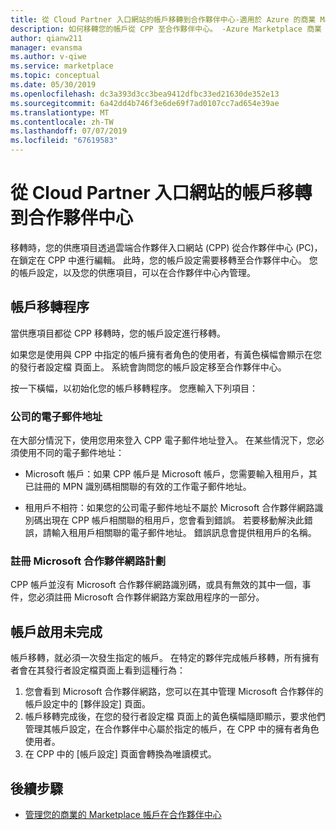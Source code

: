 ```yaml
---
title: 從 Cloud Partner 入口網站的帳戶移轉到合作夥伴中心-適用於 Azure 的商業 Marketplace
description: 如何移轉您的帳戶從 CPP 至合作夥伴中心。 -Azure Marketplace 商業
author: qianw211
manager: evansma
ms.author: v-qiwe
ms.service: marketplace
ms.topic: conceptual
ms.date: 05/30/2019
ms.openlocfilehash: dc3a393d3cc3bea9412dfbc33ed21630de352e13
ms.sourcegitcommit: 6a42dd4b746f3e6de69f7ad0107cc7ad654e39ae
ms.translationtype: MT
ms.contentlocale: zh-TW
ms.lasthandoff: 07/07/2019
ms.locfileid: "67619583"
---
```

# <a name="account-migration-from-cloud-partner-portal-to-partner-center"></a>從 Cloud Partner 入口網站的帳戶移轉到合作夥伴中心

移轉時，您的供應項目透過雲端合作夥伴入口網站 (CPP) 從合作夥伴中心 (PC)，在鎖定在 CPP 中進行編輯。 此時，您的帳戶設定需要移轉至合作夥伴中心。  您的帳戶設定，以及您的供應項目，可以在合作夥伴中心內管理。

## <a name="account-migration-process"></a>帳戶移轉程序

當供應項目都從 CPP 移轉時，您的帳戶設定進行移轉。 
 
如果您是使用與 CPP 中指定的帳戶擁有者角色的使用者，有黃色橫幅會顯示在您的發行者設定檔 頁面上。  系統會詢問您的帳戶設定移至合作夥伴中心。 

按一下橫幅，以初始化您的帳戶移轉程序。 您應輸入下列項目：

### <a name="work-e-mail-address"></a>**公司的電子郵件地址**

在大部分情況下，使用您用來登入 CPP 電子郵件地址登入。 在某些情況下，您必須使用不同的電子郵件地址：

* Microsoft 帳戶：如果 CPP 帳戶是 Microsoft 帳戶，您需要輸入租用戶，其已註冊的 MPN 識別碼相關聯的有效的工作電子郵件地址。 

* 租用戶不相符：如果您的公司電子郵件地址不屬於 Microsoft 合作夥伴網路識別碼出現在 CPP 帳戶相關聯的租用戶，您會看到錯誤。 若要移動解決此錯誤，請輸入租用戶相關聯的電子郵件地址。 錯誤訊息會提供租用戶的名稱。 

### <a name="sign-up-for-microsoft-partner-network-program"></a>註冊 Microsoft 合作夥伴網路計劃

CPP 帳戶並沒有 Microsoft 合作夥伴網路識別碼，或具有無效的其中一個，事件，您必須註冊 Microsoft 合作夥伴網路方案啟用程序的一部分。

## <a name="account-activation-is-complete"></a>帳戶啟用未完成

帳戶移轉，就必須一次發生指定的帳戶。 在特定的夥伴完成帳戶移轉，所有擁有者會在其發行者設定檔頁面上看到這種行為：

1. 您會看到 Microsoft 合作夥伴網路，您可以在其中管理 Microsoft 合作夥伴的帳戶設定中的 [夥伴設定] 頁面。 
1. 帳戶移轉完成後，在您的發行者設定檔 頁面上的黃色橫幅隨即顯示，要求他們管理其帳戶設定，在合作夥伴中心屬於指定的帳戶，在 CPP 中的擁有者角色使用者。 
1. 在 CPP 中的 [帳戶設定] 頁面會轉換為唯讀模式。 

## <a name="next-steps"></a>後續步驟

- [管理您的商業的 Marketplace 帳戶在合作夥伴中心](./manage-account.md) 
